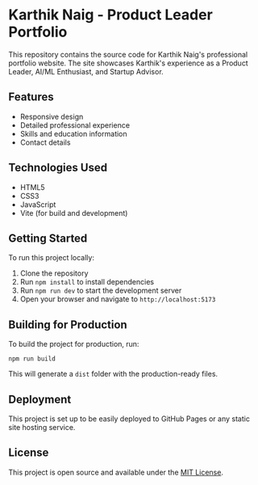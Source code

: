 # Karthik Naig - Product Leader Portfolio

This repository contains the source code for Karthik Naig's professional portfolio website. The site showcases Karthik's experience as a Product Leader, AI/ML Enthusiast, and Startup Advisor.

## Features

- Responsive design
- Detailed professional experience
- Skills and education information
- Contact details

## Technologies Used

- HTML5
- CSS3
- JavaScript
- Vite (for build and development)

## Getting Started

To run this project locally:

1. Clone the repository
2. Run `npm install` to install dependencies
3. Run `npm run dev` to start the development server
4. Open your browser and navigate to `http://localhost:5173`

## Building for Production

To build the project for production, run:

```
npm run build
```

This will generate a `dist` folder with the production-ready files.

## Deployment

This project is set up to be easily deployed to GitHub Pages or any static site hosting service.

## License

This project is open source and available under the [MIT License](LICENSE).